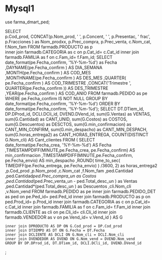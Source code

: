 # Mysql1
use farma_dmart_ped;


SELECT  
	p.Cod_prod, CONCAT(p.Nom_prod, ' ', p.Concent, ' ', p.Presentac, ' frac', p.Fracciones ) as Nom_prodxx, 
    p.Prec_compra, p.Prec_venta,
	c.Nom_cat,
	f.Nom_fam
FROM farmadb.PRODUCTO as p  
	inner join farmadb.CATEGORIA as c on p.Cat_id= c.Cat_id 
    inner join farmadb.FAMILIA as f on c.Fam_id= f.Fam_id;
SELECT 
	date_format(pe.Fecha_confirm, '%Y-%m-%d')  as Fecha
    ,DAYNAME(pe.Fecha_confirm ) AS DIA_SEMANA
	,MONTH(pe.Fecha_confirm ) AS COD_MES
	,MONTHNAME(pe.Fecha_confirm ) AS DES_MES
	,QUARTER( pe.Fecha_confirm ) AS COD_TRIMESTRE
	,CONCAT('Trimestre ', QUARTER(pe.Fecha_confirm )) AS DES_TRIMESTRE
	,YEAR(pe.Fecha_confirm ) AS COD_ANIO
FROM farmadb.PEDIDO as pe WHERE pe.Fecha_confirm IS NOT NULL
       GROUP BY date_format(pe.Fecha_confirm, '%Y-%m-%d')
       ORDER BY date_format(pe.Fecha_confirm, '%Y-%m-%d');
SELECT 
DT.DTiem_id,
DP.DProd_id,
DCLI.DCli_id,
DVEND.DVend_id,
sum(G.Ventas) as VENTAS,
sum(G.Cantidad) as CANT_UNID,
sum(G.Costos) as COSTOS,
sum(G.Descuentos) as DESCTOS,
sum(G.min_confirmacion) as CANT_MIN_CONFIRM,
sum(G.min_despacho) as CANT_MIN_DESPACH,
sum(G.horas_entrega2) as CANT_HORAS_ENTREGA,
COUNT(DISTINCT G.Nom_cli) AS Cant_clientes
FROM (
	SELECT  
		date_format(pe.Fecha_crea, '%Y-%m-%d') AS Fecha
		,TIMESTAMPDIFF(MINUTE,pe.Fecha_crea, pe.Fecha_confirm) AS min_confirmacion
		,TIMESTAMPDIFF(MINUTE,pe.Fecha_confirm, pe.Fecha_envio) AS min_despacho
		,ROUND( time_to_sec( TIMEDIFF(pe.Fecha_entrega, pe.Fecha_envio) ) /3600, 2) as horas_entrega2
		,p.Cod_prod
		 ,p.Nom_prod
		 ,c.Nom_cat
		 ,f.Nom_fam
		,ped.Cantidad
		,ped.Cantidad*ped.Prec_compra_un as Costos
		,ped.Cantidad*(ped.Prec_venta_un - ped.Total_desc_un ) as Ventas
		,ped.Cantidad*(ped.Total_desc_un ) as Descuentos
        ,cli.Nom_cli
        ,v.Nom_vend
	FROM farmadb.PEDIDO as pe
		inner join farmadb.PEDIDO_DET as ped on pe.Ped_id= ped.Ped_id 
		inner join farmadb.PRODUCTO as p on ped.Prod_id= p.Prod_id 
		inner join farmadb.CATEGORIA as c on p.Cat_id= c.Cat_id 
		inner join farmadb.FAMILIA as f on c.Fam_id= f.Fam_id 
        inner join farmadb.CLIENTE as cli on pe.Cli_id= cli.Cli_id 
        inner join farmadb.VENDEDOR as v on pe.Vend_id= v.Vend_id 
	)  AS G
    
    inner join DPRODUCTO AS DP ON G.Cod_prod = DP.Cod_prod
    inner join DTIEMPO AS DT ON G.Fecha = DT.Fecha
    inner join DCLIENTE AS DCLI ON G.Nom_cli = DCLI.Nom_cli
    inner join DVENDEDOR AS DVEND ON G.Nom_vend = DVEND.Nom_vend
	GROUP BY DP.DProd_id, DT.DTiem_id, DCLI.DCli_id, DVEND.DVend_id
;
